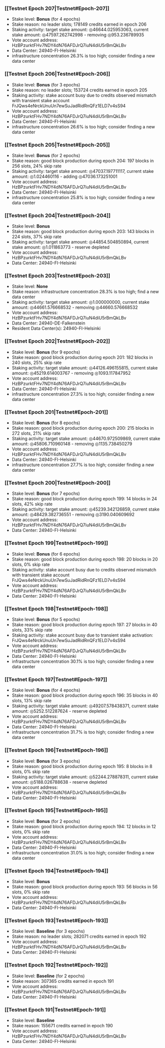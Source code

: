 ### [[Testnet Epoch 207|Testnet#Epoch-207]]
* Stake level: **Bonus** (for 4 epochs)
* Stake reason: no leader slots; 178149 credits earned in epoch 206
* Staking activity: target stake amount: ◎46644.025953063, current stake amount: ◎47597.262742998 - removing ◎953.236789935
* Vote account address: HzBPzurktFHv7NDY4dN76AFDJrQ7iuN4diU5rBmQkLBv
* Data Center: 24940-FI-Helsinki
* infrastructure concentration 26.3% is too high; consider finding a new data center
### [[Testnet Epoch 206|Testnet#Epoch-206]]
* Stake level: **Bonus** (for 3 epochs)
* Stake reason: no leader slots; 153724 credits earned in epoch 205
* Staking activity: stake account busy due to credits observed mismatch with transient stake account FrJQws4eNrckUnuUn7ewSuJadRidRnQFz1ELD7v4sS94
* Vote account address: HzBPzurktFHv7NDY4dN76AFDJrQ7iuN4diU5rBmQkLBv
* Data Center: 24940-FI-Helsinki
* infrastructure concentration 26.6% is too high; consider finding a new data center
### [[Testnet Epoch 205|Testnet#Epoch-205]]
* Stake level: **Bonus** (for 2 epochs)
* Stake reason: good block production during epoch 204: 197 blocks in 256 slots, 24% skip rate
* Staking activity: target stake amount: ◎47037.197711117, current stake amount: ◎1.024460116 - adding ◎47036.173251001
* Vote account address: HzBPzurktFHv7NDY4dN76AFDJrQ7iuN4diU5rBmQkLBv
* Data Center: 24940-FI-Helsinki
* infrastructure concentration 25.8% is too high; consider finding a new data center
### [[Testnet Epoch 204|Testnet#Epoch-204]]
* Stake level: **Bonus**
* Stake reason: good block production during epoch 203: 143 blocks in 224 slots, 37% skip rate
* Staking activity: target stake amount: ◎44854.504850894, current stake amount: ◎1.011863773 - reserve depleted
* Vote account address: HzBPzurktFHv7NDY4dN76AFDJrQ7iuN4diU5rBmQkLBv
* Data Center: 24940-FI-Helsinki
### [[Testnet Epoch 203|Testnet#Epoch-203]]
* Stake level: **None**
* Stake reason: infrastructure concentration 28.3% is too high; find a new data center
* Staking activity: target stake amount: ◎1.000000000, current stake amount: ◎44661.576668532 - removing ◎44660.576668532
* Vote account address: HzBPzurktFHv7NDY4dN76AFDJrQ7iuN4diU5rBmQkLBv
* Data Center: 24940-DE-Falkenstein
* Resident Data Center(s): 24940-FI-Helsinki
### [[Testnet Epoch 202|Testnet#Epoch-202]]
* Stake level: **Bonus** (for 9 epochs)
* Stake reason: good block production during epoch 201: 182 blocks in 240 slots, 25% skip rate
* Staking activity: target stake amount: ◎44126.496155815, current stake amount: ◎45219.614003767 - removing ◎1093.117847952
* Vote account address: HzBPzurktFHv7NDY4dN76AFDJrQ7iuN4diU5rBmQkLBv
* Data Center: 24940-FI-Helsinki
* infrastructure concentration 27.3% is too high; consider finding a new data center
### [[Testnet Epoch 201|Testnet#Epoch-201]]
* Stake level: **Bonus** (for 8 epochs)
* Stake reason: good block production during epoch 200: 215 blocks in 272 slots, 21% skip rate
* Staking activity: target stake amount: ◎44670.972509869, current stake amount: ◎45806.710960148 - removing ◎1135.738450279
* Vote account address: HzBPzurktFHv7NDY4dN76AFDJrQ7iuN4diU5rBmQkLBv
* Data Center: 24940-FI-Helsinki
* infrastructure concentration 27.7% is too high; consider finding a new data center
### [[Testnet Epoch 200|Testnet#Epoch-200]]
* Stake level: **Bonus** (for 7 epochs)
* Stake reason: good block production during epoch 199: 14 blocks in 24 slots, 42% skip rate
* Staking activity: target stake amount: ◎45239.342126859, current stake amount: ◎48429.382736551 - removing ◎3190.040609692
* Vote account address: HzBPzurktFHv7NDY4dN76AFDJrQ7iuN4diU5rBmQkLBv
* Data Center: 24940-FI-Helsinki
### [[Testnet Epoch 199|Testnet#Epoch-199]]
* Stake level: **Bonus** (for 6 epochs)
* Stake reason: good block production during epoch 198: 20 blocks in 20 slots, 0% skip rate
* Staking activity: stake account busy due to credits observed mismatch with transient stake account FrJQws4eNrckUnuUn7ewSuJadRidRnQFz1ELD7v4sS94
* Vote account address: HzBPzurktFHv7NDY4dN76AFDJrQ7iuN4diU5rBmQkLBv
* Data Center: 24940-FI-Helsinki
### [[Testnet Epoch 198|Testnet#Epoch-198]]
* Stake level: **Bonus** (for 5 epochs)
* Stake reason: good block production during epoch 197: 27 blocks in 40 slots, 33% skip rate
* Staking activity: stake account busy due to transient stake activation: FrJQws4eNrckUnuUn7ewSuJadRidRnQFz1ELD7v4sS94
* Vote account address: HzBPzurktFHv7NDY4dN76AFDJrQ7iuN4diU5rBmQkLBv
* Data Center: 24940-FI-Helsinki
* infrastructure concentration 30.1% is too high; consider finding a new data center
### [[Testnet Epoch 197|Testnet#Epoch-197]]
* Stake level: **Bonus** (for 4 epochs)
* Stake reason: good block production during epoch 196: 35 blocks in 40 slots, 13% skip rate
* Staking activity: target stake amount: ◎49207.578438371, current stake amount: ◎5252.512287624 - reserve depleted
* Vote account address: HzBPzurktFHv7NDY4dN76AFDJrQ7iuN4diU5rBmQkLBv
* Data Center: 24940-FI-Helsinki
* infrastructure concentration 31.7% is too high; consider finding a new data center
### [[Testnet Epoch 196|Testnet#Epoch-196]]
* Stake level: **Bonus** (for 3 epochs)
* Stake reason: good block production during epoch 195: 8 blocks in 8 slots, 0% skip rate
* Staking activity: target stake amount: ◎52244.278878311, current stake amount: ◎5188.026788638 - reserve depleted
* Vote account address: HzBPzurktFHv7NDY4dN76AFDJrQ7iuN4diU5rBmQkLBv
* Data Center: 24940-FI-Helsinki
### [[Testnet Epoch 195|Testnet#Epoch-195]]
* Stake level: **Bonus** (for 2 epochs)
* Stake reason: good block production during epoch 194: 12 blocks in 12 slots, 0% skip rate
* Vote account address: HzBPzurktFHv7NDY4dN76AFDJrQ7iuN4diU5rBmQkLBv
* Data Center: 24940-FI-Helsinki
* infrastructure concentration 31.0% is too high; consider finding a new data center
### [[Testnet Epoch 194|Testnet#Epoch-194]]
* Stake level: **Bonus**
* Stake reason: good block production during epoch 193: 56 blocks in 56 slots, 0% skip rate
* Vote account address: HzBPzurktFHv7NDY4dN76AFDJrQ7iuN4diU5rBmQkLBv
* Data Center: 24940-FI-Helsinki
### [[Testnet Epoch 193|Testnet#Epoch-193]]
* Stake level: **Baseline** (for 3 epochs)
* Stake reason: no leader slots; 282071 credits earned in epoch 192
* Vote account address: HzBPzurktFHv7NDY4dN76AFDJrQ7iuN4diU5rBmQkLBv
* Data Center: 24940-FI-Helsinki
### [[Testnet Epoch 192|Testnet#Epoch-192]]
* Stake level: **Baseline** (for 2 epochs)
* Stake reason: 307365 credits earned in epoch 191
* Vote account address: HzBPzurktFHv7NDY4dN76AFDJrQ7iuN4diU5rBmQkLBv
* Data Center: 24940-FI-Helsinki
### [[Testnet Epoch 191|Testnet#Epoch-191]]
* Stake level: **Baseline**
* Stake reason: 155671 credits earned in epoch 190
* Vote account address: HzBPzurktFHv7NDY4dN76AFDJrQ7iuN4diU5rBmQkLBv
* Data Center: 24940-FI-Helsinki